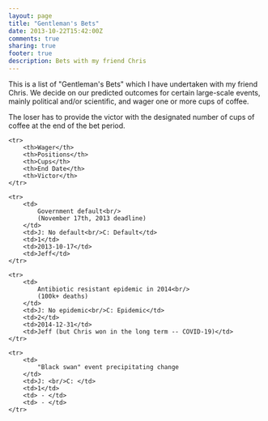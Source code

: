```yaml
---
layout: page
title: "Gentleman's Bets"
date: 2013-10-22T15:42:00Z
comments: true
sharing: true
footer: true
description: Bets with my friend Chris
---
```


This is a list of "Gentleman's Bets" which I have undertaken with my friend
Chris. We decide on our predicted outcomes for certain large-scale events,
mainly political and/or scientific, and wager one or more cups of coffee.

The loser has to provide the victor with the designated number of cups of
coffee at the end of the bet period.

<table class="zebra" style="width: 80%;">

	<tr>
		<th>Wager</th>
		<th>Positions</th>
		<th>Cups</th>
		<th>End Date</th>
		<th>Victor</th>
	</tr>

	<tr>
		<td>
			Government default<br/>
			(November 17th, 2013 deadline)
		</td>
		<td>J: No default<br/>C: Default</td>
		<td>1</td>
		<td>2013-10-17</td>
		<td>Jeff</td>
	</tr>

	<tr>
		<td>
			Antibiotic resistant epidemic in 2014<br/>
			(100k+ deaths)
		</td>
		<td>J: No epidemic<br/>C: Epidemic</td>
		<td>2</td>
		<td>2014-12-31</td>
		<td>Jeff (but Chris won in the long term -- COVID-19)</td>
	</tr>

	<tr>
		<td>
			"Black swan" event precipitating change
		</td>
		<td>J: <br/>C: </td>
		<td>1</td>
		<td> - </td>
		<td> - </td>
	</tr>

</table>
